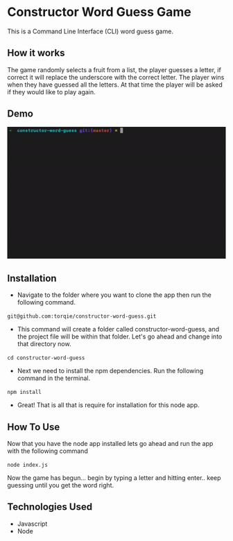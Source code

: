 # Constructor Word Guess Game

This is a Command Line Interface (CLI) word guess game.

## How it works
The game randomly selects a fruit from a list, the player guesses a letter, if correct it will replace the underscore
with the correct letter. The player wins when they have guessed all the letters. At that time the player will be asked
if they would like to play again.

## Demo
![enter image description here](assets/images/demo.gif)



## Installation

* Navigate to the folder where you want to clone the app then run the following command.

 ` git@github.com:torqie/constructor-word-guess.git `

* This command will create a folder called constructor-word-guess, and the project file will be within that folder. 
Let's go ahead and change into that directory now.

` cd constructor-word-guess `

* Next we need to install the npm dependencies. Run the following command in the terminal.

` npm install `


* Great! That is all that is require for installation  for this node app.

## How To Use

Now that you have the node app installed lets go ahead and run the app with the following command

` node index.js `

Now the game has begun... begin by typing a letter and hitting enter.. keep guessing until you get the word right.

## Technologies Used
* Javascript
* Node

